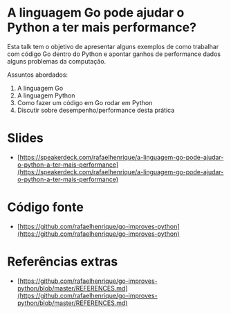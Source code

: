 #  A linguagem Go pode ajudar o Python a ter mais performance?

Esta talk tem o objetivo de apresentar alguns exemplos de como trabalhar com código Go dentro do Python e apontar ganhos de performance dados alguns problemas da computação.

Assuntos abordados:

1. A linguagem Go
2. A linguagem Python
3. Como fazer um código em Go rodar em Python
4. Discutir sobre desempenho/performance desta prática

# Slides

- [https://speakerdeck.com/rafaelhenrique/a-linguagem-go-pode-ajudar-o-python-a-ter-mais-performance](https://speakerdeck.com/rafaelhenrique/a-linguagem-go-pode-ajudar-o-python-a-ter-mais-performance)

# Código fonte

- [https://github.com/rafaelhenrique/go-improves-python](https://github.com/rafaelhenrique/go-improves-python)

# Referências extras

- [https://github.com/rafaelhenrique/go-improves-python/blob/master/REFERENCES.md](https://github.com/rafaelhenrique/go-improves-python/blob/master/REFERENCES.md)
